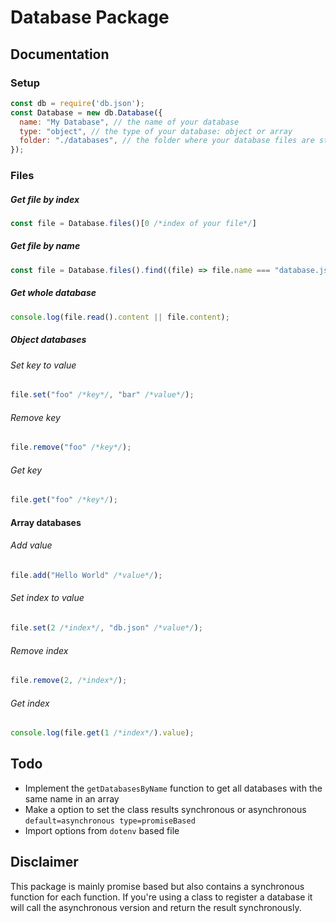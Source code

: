 # Database Package

## Documentation
### Setup
```js
const db = require('db.json');
const Database = new db.Database({
  name: "My Database", // the name of your database
  type: "object", // the type of your database: object or array
  folder: "./databases", // the folder where your database files are stored
});
```

### Files
##### Get file by index
```js
const file = Database.files()[0 /*index of your file*/]
```

##### Get file by name
```js
const file = Database.files().find((file) => file.name === "database.json" /*Name of your file*/);
```

##### Get whole database
```js
console.log(file.read().content || file.content);
```

##### Object databases
###### Set key to value
```js
file.set("foo" /*key*/, "bar" /*value*/);
```

###### Remove key
```js
file.remove("foo" /*key*/);
```

###### Get key
```js
file.get("foo" /*key*/);
```

#### Array databases
###### Add value
```js
file.add("Hello World" /*value*/);
```

###### Set index to value
```js
file.set(2 /*index*/, "db.json" /*value*/);
```

###### Remove index
```js
file.remove(2, /*index*/);
```

###### Get index
```js
console.log(file.get(1 /*index*/).value);
```

## Todo
- Implement the `getDatabasesByName` function to get all databases with the same name in an array
- Make a option to set the class results synchronous or asynchronous `default=asynchronous type=promiseBased`
- Import options from `dotenv` based file 

## Disclaimer
This package is mainly promise based but also contains a synchronous function for each function. If you're using a class to register a database it will call the asynchronous version and return the result synchronously.
